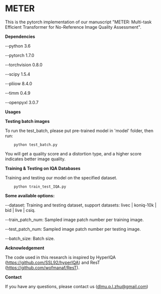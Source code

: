 # METER

This is the pytorch implementation of our manuscript "METER: Multi-task Efficient Transformer for No-Reference Image Quality Assessment".

**Dependencies**

--python  3.6

--pytorch 1.7.0

--torchvision 0.8.0

--scipy 1.5.4

--pliiow 8.4.0

--timm 0.4.9

--openpyxl 3.0.7

**Usages**

**Testing batch images**

To run the test_batch, please put pre-trained model in 'model' folder, then run:

        python test_batch.py

You will get a quality score and a distortion type, and a higher score indicates better image quality.

**Training & Testing on IQA Databases**

Training and testing our model on the specified dataset.

        python train_test_IQA.py

**Some available options:**

--dataset: Training and testing dataset, support datasets: livec | koniq-10k | bid | live | csiq.

--train_patch_num: Sampled image patch number per training image.

--test_patch_num: Sampled image patch number per testing image.

--batch_size: Batch size.

**Acknowledgement**

The code used in this research is inspired by HyperIQA (https://github.com/SSL92/hyperIQA) and ResT (https://github.com/wofmanaf/ResT).

**Contact**

If you have any questions, please contact us (dlmu.p.l.zhu@gmail.com)
